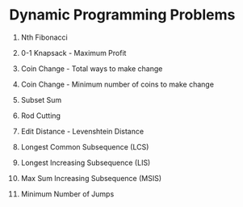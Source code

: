 # Dynamic Programming Problems

1. Nth Fibonacci

2. 0-1 Knapsack - Maximum Profit

3. Coin Change - Total ways to make change

4. Coin Change - Minimum number of coins to make change

5. Subset Sum

6. Rod Cutting

7. Edit Distance - Levenshtein Distance

8. Longest Common Subsequence (LCS)

9. Longest Increasing Subsequence (LIS)

10. Max Sum Increasing Subsequence (MSIS)

11. Minimum Number of Jumps



